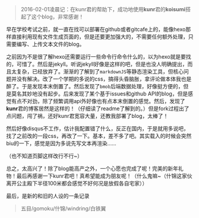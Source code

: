 >2016-02-01凌晨记：在kunr君的帮助下，成功地使用**kunr**君的**koisumi**搭起了这个blog，非常感谢！

早在学校考试之前，就一直在找可以部署在github或者gitcafe上的，能像hexo那样直接利用现有文件生成页面的，但是还要更加强大的，不需要任何额外处理，只需要编写、上传文本文件的blog。

之前因为不是很了解hexo还需要运行一些命令行命令什么的，以为hexo就是要找的，可惜了。然后是jekyll。听说jekyll好像是这样的吧，但是也没人明确提出，而且太复杂，已经放弃了。渐渐的了解到了```markdownJS```等静态渲染工具，但核心问题并没有解决。改了一个学期的多说的css，搞得头昏脑胀，拿评论做本体我也是醉了。于是发现本末倒置了。然后发现了```bmob```后端数据处理，好像挺方便的，但是莫名其妙地没有起步。后来发现了某个基于issues和github API的blog，但是感觉有点不对劲，除了频繁调用api外好像也有点本末倒置的感觉。然后，发现了**kunr**君的博客居然是这样的！（仔细读了readme了解到的。）但是fork过程出了点问题，闯了祸，还好kunr君宽容大量，还教我部署了blog，太棒了！

然后好像disqus不工作，估计我配置错了什么，反正在国内，于是就用多说吧，找了之前改的一段css，再改了一下。基本，差不多了吧。其实载入的时候会突然biu的一下，感觉是因为多说先写文本再渲染……

（也不知道页脚这样改行不行~）

总之，太高兴了！除了blog能高产之外，一个心愿也完成了呢！完美的新年礼物！最后再感谢一下kunr君吧！真希望能成为朋友呢！（什么鬼嘛~（什锦这家伙离开公主殿下半径100米都会感觉不好何况是放假各自宅家））

最后，是新的和旧的人设的一条记录

>五目/gomoku/什锦/windring/白铁翼